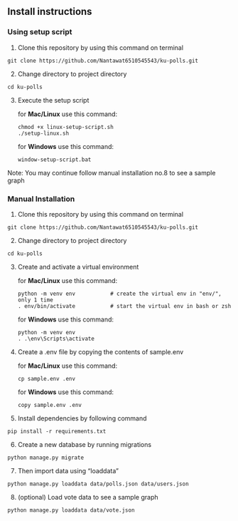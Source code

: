 ## Install instructions 
### Using setup script
1. Clone this repository by using this command on terminal

```
git clone https://github.com/Nantawat6510545543/ku-polls.git
```

2. Change directory to project directory

```
cd ku-polls
```

3. Execute the setup script

    for **Mac/Linux** use this command: 
    ```
    chmod +x linux-setup-script.sh
    ./setup-linux.sh
    ```
   
    for **Windows** use this command:
    ```
    window-setup-script.bat
    ```
Note: You may continue follow manual installation no.8 to see a sample graph

### Manual Installation
1. Clone this repository by using this command on terminal

```
git clone https://github.com/Nantawat6510545543/ku-polls.git
```

2. Change directory to project directory

```
cd ku-polls
```

3. Create and activate a virtual environment

    for **Mac/Linux** use this command: 
    ```
    python -m venv env           # create the virtual env in "env/", only 1 time
    . env/bin/activate           # start the virtual env in bash or zsh
    ```
   
    for **Windows** use this command:
    ```
    python -m venv env
    . .\env\Scripts\activate
    ```

4. Create a .env file by copying the contents of sample.env
   
    for **Mac/Linux** use this command:
    ```
   cp sample.env .env
   ```
    
   for **Windows** use this command:
    ```
   copy sample.env .env
   ```
   
5. Install dependencies by following command

```
pip install -r requirements.txt
```

6. Create a new database by running migrations

```
python manage.py migrate
```

7. Then import data using “loaddata”

```
python manage.py loaddata data/polls.json data/users.json
```

8. (optional) Load vote data to see a sample graph
```
python manage.py loaddata data/vote.json
```